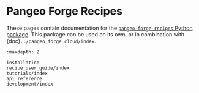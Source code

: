 # Pangeo Forge Recipes

These pages contain documentation for the [`pangeo-forge-recipes` Python package](https://github.com/pangeo-forge/pangeo-forge-recipes). This package can be used on its own, or in combination with {doc}`../pangeo_forge_cloud/index`.

```{toctree}
:maxdepth: 2

installation
recipe_user_guide/index
tutorials/index
api_reference
development/index
```
